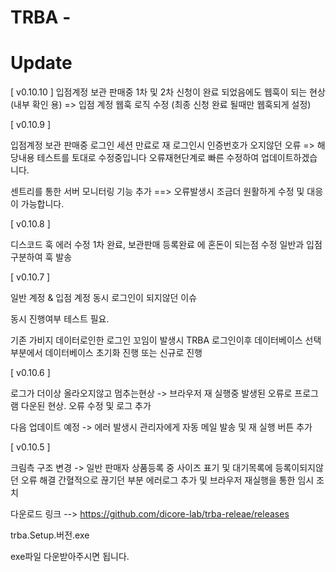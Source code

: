 # TRBA - 



# Update

[ v0.10.10 ] 
입점계정 보관 판매중 1차 및 2차 신청이 완료 되었음에도 웹훅이 되는 현상 (내부 확인 용)
=> 입점 계정 웹훅 로직 수정 (최종 신청 완료 될때만 웹훅되게 설정)

[ v0.10.9 ] 

입점계정 보관 판매중 로그인 세션 만료로 재 로그인시 인증번호가 오지않던 오류 
=> 해당내용 테스트를 토대로 수정중입니다  오류재현단계로 빠른 수정하여 업데이트하겠습니다.

센트리를 통한 서버 모니터링 기능 추가
==> 오류발생시 조금더 원활하게 수정 및 대응이 가능합니다.


[ v0.10.8 ] 

디스코드 훅 에러 수정 
1차 완료, 보관판매 등록완료 에 혼돈이 되는점 수정 
일반과 입점  구분하여 훅 발송 

[ v0.10.7 ] 

일반 계정 & 입점 계정 동시 로그인이 되지않던 이슈

동시 진행여부 테스트 필요.

기존 가비지 데이터로인한 로그인 꼬임이 발생시
TRBA 로그인이후 데이터베이스 선택 부분에서 데이터베이스 초기화 진행 또는 신규로 진행

[ v0.10.6 ] 

로그가 더이상 올라오지않고 멈추는현상
-> 브라우저 재 실행중 발생된 오류로 프로그램 다운된 현상. 오류 수정 및 로그 추가

다음 업데이트 예정
-> 에러 발생시 관리자에게 자동 메일 발송 및 재 실행 버튼 추가



[ v0.10.5 ]

크림측 구조 변경
-> 
일반 판매자 상품등록 중 사이즈 표기 및 대기목록에 등록이되지않던 오류 해결
간혈적으로 끊기던 부분 에러로그 추가 및 브라우저 재실행을 통한 임시 조치




다운로드 링크 -->  https://github.com/dicore-lab/trba-releae/releases

trba.Setup.버전.exe

exe파일 다운받아주시면 됩니다. 
